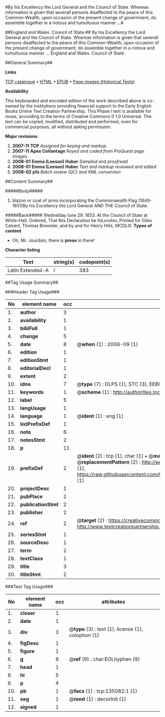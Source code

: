 #By his Excellency the Lord General and the Council of State. Whereas information is given that severall persons disaffected to the peace of this Common-Wealth, upon occasion of the present change of government, do assemble together in a riotous and tumultuous manner ...#

##England and Wales. Council of State.##
By his Excellency the Lord General and the Council of State. Whereas information is given that severall persons disaffected to the peace of this Common-Wealth, upon occasion of the present change of government, do assemble together in a riotous and tumultuous manner ...
England and Wales. Council of State.

##General Summary##

**Links**

[TCP catalogue](http://www.ota.ox.ac.uk/tcp/)  • 
[HTML](http://tei.it.ox.ac.uk/tcp/Texts-HTML/free/A84/A84490.html)  • 
[EPUB](http://tei.it.ox.ac.uk/tcp/Texts-EPUB/free/A84/A84490.epub) • 
[Page images (Historical Texts)](https://data.historicaltexts.jisc.ac.uk/view?pubId=eebo-99897145e&pageId=eebo-99897145e-135082-1)

**Availability**

This keyboarded and encoded edition of the
	       work described above is co-owned by the institutions
	       providing financial support to the Early English Books
	       Online Text Creation Partnership. This Phase I text is
	       available for reuse, according to the terms of Creative
	       Commons 0 1.0 Universal. The text can be copied,
	       modified, distributed and performed, even for
	       commercial purposes, all without asking permission.

**Major revisions**

1. __2007-11__ __TCP__ *Assigned for keying and markup*
1. __2007-11__ __Apex CoVantage__ *Keyed and coded from ProQuest page images*
1. __2008-01__ __Emma (Leeson) Huber__ *Sampled and proofread*
1. __2008-01__ __Emma (Leeson) Huber__ *Text and markup reviewed and edited*
1. __2008-02__ __pfs__ *Batch review (QC) and XML conversion*

##Content Summary##

#####Body#####

1. blazon or coat of arms incorporating the Commonwealth Flag (1649-1651)By his Excellency the Lord General AND THE Council of State.

#####Back#####
Wedneſday Iune 29. 1653. At the Council of State at White-Hall, Ordered, That this Declaration be foLondon, Printed for Giles Calvert, Thomas Brewster, and by and for Henry Hills, MCDLIII.
**Types of content**

  * Oh, Mr. Jourdain, there is **prose** in there!

**Character listing**


|Text|string(s)|codepoint(s)|
|---|---|---|
|Latin Extended-A|ſ|383|

##Tag Usage Summary##

###Header Tag Usage###

|No|element name|occ|attributes|
|---|---|---|---|
|1.|__author__|3||
|2.|__availability__|1||
|3.|__biblFull__|1||
|4.|__change__|5||
|5.|__date__|8| @__when__ (1) : 2008-09 (1)|
|6.|__edition__|1||
|7.|__editionStmt__|1||
|8.|__editorialDecl__|1||
|9.|__extent__|2||
|10.|__idno__|7| @__type__ (7) : DLPS (1), STC (3), EEBO-CITATION (1), PROQUEST (1), VID (1)|
|11.|__keywords__|1| @__scheme__ (1) : http://authorities.loc.gov/ (1)|
|12.|__label__|5||
|13.|__langUsage__|1||
|14.|__language__|1| @__ident__ (1) : eng (1)|
|15.|__listPrefixDef__|1||
|16.|__note__|6||
|17.|__notesStmt__|2||
|18.|__p__|11||
|19.|__prefixDef__|2| @__ident__ (2) : tcp (1), char (1)  •  @__matchPattern__ (2) : ([0-9\-]+):([0-9IVX]+) (1), (.+) (1)  •  @__replacementPattern__ (2) : http://eebo.chadwyck.com/downloadtiff?vid=$1&page=$2 (1), https://raw.githubusercontent.com/textcreationpartnership/Texts/master/tcpchars.xml#$1 (1)|
|20.|__projectDesc__|1||
|21.|__pubPlace__|2||
|22.|__publicationStmt__|2||
|23.|__publisher__|2||
|24.|__ref__|2| @__target__ (2) : https://creativecommons.org/publicdomain/zero/1.0/ (1), http://www.textcreationpartnership.org/docs/. (1)|
|25.|__seriesStmt__|1||
|26.|__sourceDesc__|1||
|27.|__term__|2||
|28.|__textClass__|1||
|29.|__title__|3||
|30.|__titleStmt__|2||


###Text Tag Usage###

|No|element name|occ|attributes|
|---|---|---|---|
|1.|__closer__|1||
|2.|__date__|1||
|3.|__div__|3| @__type__ (3) : text (1), license (1), colophon (1)|
|4.|__figDesc__|1||
|5.|__figure__|1||
|6.|__g__|9| @__ref__ (9) : char:EOLhyphen (9)|
|7.|__head__|1||
|8.|__hi__|5||
|9.|__p__|4||
|10.|__pb__|1| @__facs__ (1) : tcp:135082:1 (1)|
|11.|__seg__|1| @__rend__ (1) : decorInit (1)|
|12.|__signed__|1||
